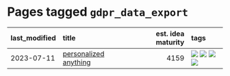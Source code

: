 # Pages tagged `gdpr_data_export`

|last_modified|title|est. idea maturity|tags
|:---|:---|---:|:---|
|2023-07-11|[personalized anything](../personalized_anything.md)|4159|[![](https://img.shields.io/badge/tag-gdpr_data_export-cc5ed7)](../tags/gdpr_data_export.md) [![](https://img.shields.io/badge/tag-llm-dd597e)](../tags/llm.md) [![](https://img.shields.io/badge/tag-personalization-e8ae48)](../tags/personalization.md) [![](https://img.shields.io/badge/tag-productivity-b5ec2c)](../tags/productivity.md)|